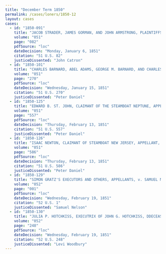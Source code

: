 ```yaml
---
title: "December Term 1850"
permalink: /cases/loners/1850-12
layout: cases
cases:
  - id: "1850-091"
    title: "JACOB STRADER, JAMES GORMAN, AND JOHN ARMSTRONG, PLAINTIFFS IN ERROR, v. CHRISTOPHER GRAHAM"
    volume: "051"
    page: "082"
    pdfSource: "loc"
    dateDecision: "Monday, January 6, 1851"
    citation: "51 U.S. 82"
    justiceDissented: "John Catron"
  - id: "1850-101"
    title: "CHARLES BARNARD, ABEL ADAMS, GEORGE M. BARNARD, AND CHARLES LARKIN, PLAINTIFFS IN ERROR, v. JOSEPH ADAMS, ANDREW H. BENNET, AND JOSEPH ELETCHER"
    volume: "051"
    page: "270"
    pdfSource: "loc"
    dateDecision: "Wednesday, January 15, 1851"
    citation: "51 U.S. 270"
    justiceDissented: "Peter Daniel"
  - id: "1850-125"
    title: "EDWARD B. ST. JOHN, CLAIMANT OF THE STEAMBOAT NEPTUNE, APPELLANT, v. ZEBULON A. PAINE, SARAH NORWOOD, JOHN BUCKNAM, ANDREW BRADFORD, AND AUGUSTUS NORTON, LIBELLANTS"
    volume: "051"
    page: "557"
    pdfSource: "loc"
    dateDecision: "Thursday, February 13, 1851"
    citation: "51 U.S. 557"
    justiceDissented: "Peter Daniel"
  - id: "1850-126"
    title: "ISAAC NEWTON, CLAIMANT OF STEAMBOAT NEW JERSEY, APPELLANT, v. JOHN H. STEBBINS"
    volume: "051"
    page: "586"
    pdfSource: "loc"
    dateDecision: "Thursday, February 13, 1851"
    citation: "51 U.S. 586"
    justiceDissented: "Peter Daniel"
  - id: "1850-129"
    title: "SIMON GRATZ'S EXECUTORS AND OTHERS, APPELLANTS, v. SAMUEL M. COHEN AND ELEAZER L. COHEN"
    volume: "052"
    page: "001"
    pdfSource: "loc"
    dateDecision: "Wednesday, February 19, 1851"
    citation: "52 U.S. 1"
    justiceDissented: "Samuel Nelson"
  - id: "1850-130"
    title: "JULIA P. HOTCHKISS, EXECUTRIX OF JOHN G. HOTCHKISS, DDECEASED, JOHN A. DAVENPORT, AND JOHN W. QUINCY, PLAINTIFFS IN ERROR, v. MILES GREENWOOD AND THOMAS WOOD, PARTNERS IN TRADE UNDER THE NAME OF M. GREENWOOD & CO"
    volume: "052"
    page: "248"
    pdfSource: "loc"
    dateDecision: "Wednesday, February 19, 1851"
    citation: "52 U.S. 248"
    justiceDissented: "Levi Woodbury"
---
```

